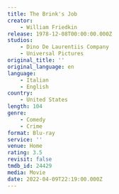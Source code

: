 ```yaml
---
title: The Brink's Job
creator:
    - William Friedkin
release: 1978-12-08T00:00:00.000Z
studios:
    - Dino De Laurentiis Company
    - Universal Pictures
original_title: ''
original_language: en
language:
    - Italian
    - English
country:
    - United States
length: 104
genre:
    - Comedy
    - Crime
format: Blu-ray
service: ''
venue: Home
rating: 3.5
revisit: false
tmdb_id: 24429
media: Movie
date: 2022-04-09T22:19:00.000Z
---
```

